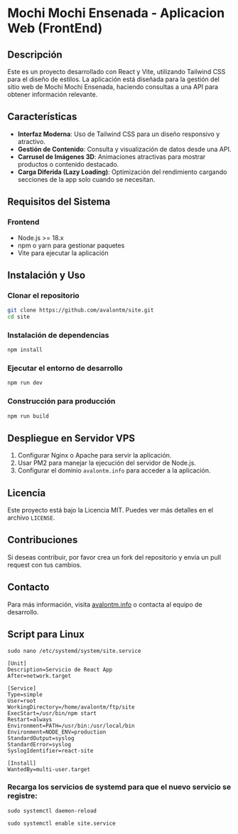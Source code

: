 # Mochi Mochi Ensenada - Aplicacion Web (FrontEnd)

## Descripción
Este es un proyecto desarrollado con React y Vite, utilizando Tailwind CSS para el diseño de estilos. La aplicación está diseñada para la gestión del sitio web de Mochi Mochi Ensenada, haciendo consultas a una API para obtener información relevante.

## Características
- **Interfaz Moderna**: Uso de Tailwind CSS para un diseño responsivo y atractivo.
- **Gestión de Contenido**: Consulta y visualización de datos desde una API.
- **Carrusel de Imágenes 3D**: Animaciones atractivas para mostrar productos o contenido destacado.
- **Carga Diferida (Lazy Loading)**: Optimización del rendimiento cargando secciones de la app solo cuando se necesitan.

## Requisitos del Sistema
### Frontend
- Node.js >= 18.x
- npm o yarn para gestionar paquetes
- Vite para ejecutar la aplicación

## Instalación y Uso
### Clonar el repositorio
```sh
git clone https://github.com/avalontm/site.git
cd site
```

### Instalación de dependencias
```sh
npm install
```

### Ejecutar el entorno de desarrollo
```sh
npm run dev
```

### Construcción para producción
```sh
npm run build
```

## Despliegue en Servidor VPS
1. Configurar Nginx o Apache para servir la aplicación.
2. Usar PM2 para manejar la ejecución del servidor de Node.js.
3. Configurar el dominio `avalontm.info` para acceder a la aplicación.

## Licencia
Este proyecto está bajo la Licencia MIT. Puedes ver más detalles en el archivo `LICENSE`.

## Contribuciones
Si deseas contribuir, por favor crea un fork del repositorio y envía un pull request con tus cambios.

## Contacto
Para más información, visita [avalontm.info](http://avalontm.info) o contacta al equipo de desarrollo.


## Script para Linux
```
sudo nano /etc/systemd/system/site.service
```

```
[Unit]
Description=Servicio de React App
After=network.target

[Service]
Type=simple
User=root
WorkingDirectory=/home/avalontm/ftp/site
ExecStart=/usr/bin/npm start
Restart=always
Environment=PATH=/usr/bin:/usr/local/bin
Environment=NODE_ENV=production
StandardOutput=syslog
StandardError=syslog
SyslogIdentifier=react-site

[Install]
WantedBy=multi-user.target
```

### Recarga los servicios de systemd para que el nuevo servicio se registre:
```
sudo systemctl daemon-reload
```

```
sudo systemctl enable site.service
```

